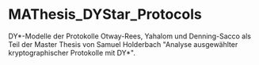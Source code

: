 # MAThesis_DYStar_Protocols
DY*-Modelle der Protokolle Otway-Rees, Yahalom und Denning-Sacco als Teil der Master Thesis von Samuel Holderbach "Analyse ausgewählter kryptographischer Protokolle mit DY*".
